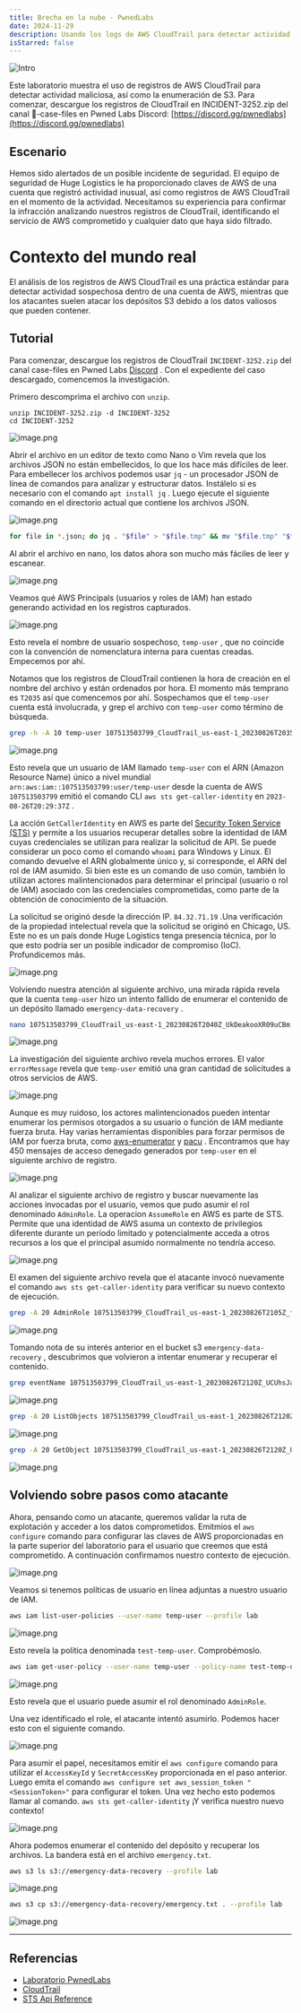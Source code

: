 ```yaml
---
title: Brecha en la nube - PwnedLabs
date: 2024-11-29
description: Usando los logs de AWS CloudTrail para detectar actividad maliciosa.
isStarred: false
---
```



![Intro](intro.jpg)

Este laboratorio muestra el uso de registros de AWS CloudTrail para detectar actividad maliciosa, así como la enumeración de S3. 
Para comenzar, descargue los registros de CloudTrail en INCIDENT-3252.zip del canal 🔎-case-files en Pwned Labs Discord: [https://discord.gg/pwnedlabs](https://discord.gg/pwnedlabs)

## Escenario

Hemos sido alertados de un posible incidente de seguridad. El equipo de seguridad de Huge Logistics le ha proporcionado claves de AWS de una cuenta que registró actividad inusual, así como registros de AWS CloudTrail en el momento de la actividad. Necesitamos su experiencia para confirmar la infracción analizando nuestros registros de CloudTrail, identificando el servicio de AWS comprometido y cualquier dato que haya sido filtrado. 

# Contexto del mundo real

El análisis de los registros de AWS CloudTrail es una práctica estándar para detectar actividad sospechosa dentro de una cuenta de AWS, mientras que los atacantes suelen atacar los depósitos S3 debido a los datos valiosos que pueden contener.

## **Tutorial**

Para comenzar, descargue los registros de CloudTrail `INCIDENT-3252.zip` del canal case-files en Pwned Labs [Discord](https://discord.gg/pwnedlabs)  .
Con el expediente del caso descargado, comencemos la investigación.

Primero descomprima el archivo con `unzip`. 

```
unzip INCIDENT-3252.zip -d INCIDENT-3252
cd INCIDENT-3252
```

![image.png](image.png)

Abrir el archivo en un editor de texto como Nano o Vim revela que los
 archivos JSON no están embellecidos, lo que los hace más difíciles de 
leer. Para embellecer los archivos podemos usar `jq` - un procesador JSON de línea de comandos para analizar y estructurar datos. Instálelo si es necesario con el comando `apt install jq` . Luego ejecute el siguiente comando en el directorio actual que contiene los archivos JSON.

![image.png](image%201.png)

```bash
for file in *.json; do jq . "$file" > "$file.tmp" && mv "$file.tmp" "$file"; done
```

Al abrir el archivo en nano, los datos ahora son mucho más fáciles de leer y escanear. 

![image.png](image%202.png)

Veamos qué AWS Principals (usuarios y roles de IAM) han estado generando actividad en los registros capturados. 

![image.png](image%203.png)

Esto revela el nombre de usuario sospechoso, `temp-user` , que no coincide con la convención de nomenclatura interna para cuentas creadas. Empecemos por ahí. 

Notamos que los registros de CloudTrail contienen la hora de creación en
 el nombre del archivo y están ordenados por hora. El momento más 
temprano es `T2035` así que comencemos por ahí. Sospechamos que el `temp-user` cuenta está involucrada, y grep el archivo con `temp-user` como término de búsqueda. 

```bash
grep -h -A 10 temp-user 107513503799_CloudTrail_us-east-1_20230826T2035Z_PjmwM7E4hZ6897Aq.json
```

![image.png](image%204.png)

Esto revela que un usuario de IAM llamado `temp-user` con el ARN (Amazon Resource Name) único a nivel mundial `arn:aws:iam::107513503799:user/temp-user` desde la cuenta de AWS `107513503799` emitió el comando CLI `aws sts get-caller-identity` en `2023-08-26T20:29:37Z` . 

La acción `GetCallerIdentity` en AWS es parte del [Security Token Service (STS)](https://docs.aws.amazon.com/STS/latest/APIReference/welcome.html) y permite a los usuarios recuperar detalles sobre la identidad de IAM cuyas credenciales se utilizan para realizar la solicitud de API. Se puede considerar un poco como el comando `whoami` para Windows y Linux. El comando devuelve el ARN globalmente único y, si corresponde, el ARN del rol de IAM asumido. Si bien este es un comando de uso común, también lo utilizan actores malintencionados para determinar el principal (usuario o rol de IAM) asociado con las credenciales comprometidas, como parte de la obtención de conocimiento 
de la situación. 

La solicitud se originó desde la dirección IP. `84.32.71.19` .Una verificación de la propiedad intelectual revela que la solicitud se originó en Chicago, US. Este no es un país donde Huge Logistics tenga presencia técnica, por lo que esto podría ser un posible indicador de compromiso (IoC). Profundicemos más. 

![image.png](image%205.png)

Volviendo nuestra atención al siguiente archivo, una mirada rápida revela que la cuenta `temp-user` hizo un intento fallido de enumerar el contenido de un depósito llamado `emergency-data-recovery` .

```bash
nano 107513503799_CloudTrail_us-east-1_20230826T2040Z_UkDeakooXR09uCBm.json
```

![image.png](image%206.png)

La investigación del siguiente archivo revela muchos errores. El valor `errorMessage` revela que `temp-user` emitió una gran cantidad de solicitudes a otros servicios de AWS. 

![image.png](image%207.png)

Aunque es muy ruidoso, los actores malintencionados pueden intentar 
enumerar los permisos otorgados a su usuario o función de IAM mediante 
fuerza bruta. Hay varias herramientas disponibles para forzar permisos 
de IAM por fuerza bruta, como  [aws-enumerator](https://github.com/shabarkin/aws-enumerator)  y  [pacu](https://github.com/RhinoSecurityLabs/pacu)  . Encontramos que hay 450 mensajes de acceso denegado generados por `temp-user` en el siguiente archivo de registro. 

![image.png](image%208.png)

Al analizar el siguiente archivo de registro y buscar nuevamente las acciones invocadas por el usuario, vemos que pudo asumir el rol denominado `AdminRole`. La operacion `AssumeRole` 
en AWS es parte de STS. Permite que una identidad de AWS asuma un contexto de privilegios diferente durante un período limitado y potencialmente acceda a otros recursos a los que el principal asumido normalmente no tendría acceso. 

![image.png](image%209.png)

El examen del siguiente archivo revela que el atacante invocó nuevamente el comando `aws sts get-caller-identity` para verificar su nuevo contexto de ejecución. 

```bash
grep -A 20 AdminRole 107513503799_CloudTrail_us-east-1_20230826T2105Z_fpp78PgremAcrW5c.json
```

![image.png](image%2010.png)

Tomando nota de su interés anterior en el bucket s3 `emergency-data-recovery` , descubrimos que volvieron a intentar enumerar y recuperar el contenido. 

```bash
grep eventName 107513503799_CloudTrail_us-east-1_20230826T2120Z_UCUhsJa0zoFY3ZO0.json
```

![image.png](image%2011.png)

```bash
grep -A 20 ListObjects 107513503799_CloudTrail_us-east-1_20230826T2120Z_UCUhsJa0zoFY3ZO0.json
```

![image.png](image%2012.png)

```bash
grep -A 20 GetObject 107513503799_CloudTrail_us-east-1_20230826T2120Z_UCUhsJa0zoFY3ZO0.json
```

![image.png](image%2013.png)

## **Volviendo sobre pasos como atacante**

Ahora, pensando como un atacante, queremos validar la ruta de explotación y acceder a los datos comprometidos. Emitmios el `aws configure` comando para configurar las claves de AWS proporcionadas en la parte superior del laboratorio para el usuario que creemos que está 
comprometido. A continuación confirmamos nuestro contexto de ejecución. 

![image.png](image%2014.png)

Veamos si tenemos políticas de usuario en línea adjuntas a nuestro usuario de IAM. 

```bash
aws iam list-user-policies --user-name temp-user --profile lab
```

![image.png](image%2015.png)

Esto revela la política denominada `test-temp-user`. Comprobémoslo. 

```bash
aws iam get-user-policy --user-name temp-user --policy-name test-temp-user
```

![image.png](image%2016.png)

Esto revela que el usuario puede asumir el rol denominado `AdminRole`.

Una vez identificado el role, el atacante intentó asumirlo. Podemos hacer esto con el siguiente comando.

![image.png](image%2017.png)

Para asumir el papel, necesitamos emitir el `aws configure` comando para utilizar el `AccessKeyId` y `SecretAccessKey` proporcionada en el paso anterior. Luego emita el comando `aws configure set aws_session_token "<SessionToken>"` para configurar el token. Una vez hecho esto podemos llamar al comando. `aws sts get-caller-identity` ¡Y verifica nuestro nuevo contexto! 

![image.png](image%2018.png)

Ahora podemos enumerar el contenido del depósito y recuperar los archivos. La bandera está en el archivo `emergency.txt`. 

```bash
aws s3 ls s3://emergency-data-recovery --profile lab
```

![image.png](image%2019.png)

```bash
aws s3 cp s3://emergency-data-recovery/emergency.txt . --profile lab
```

![image.png](image%2020.png)

---

## Referencias

- [Laboratorio PwnedLabs](https://pwnedlabs.io/labs/breach-in-the-cloud)
- [CloudTrail](https://docs.aws.amazon.com/awscloudtrail/latest/userguide/cloudtrail-user-guide.html)
- [STS Api Reference](https://docs.aws.amazon.com/STS/latest/APIReference/welcome.html)